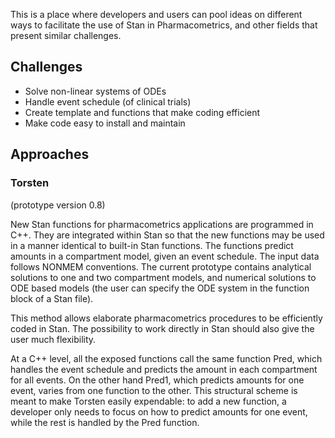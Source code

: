 This is a place where developers and users can pool ideas on different ways to facilitate the use of Stan in Pharmacometrics, and other fields that present similar challenges. 

## Challenges
* Solve non-linear systems of ODEs
* Handle event schedule (of clinical trials)
* Create template and functions that make coding efficient 
* Make code easy to install and maintain 

## Approaches 

### Torsten 
(prototype version 0.8)

New Stan functions for pharmacometrics applications are programmed in C++. They are integrated within Stan so that the new functions may be used in a manner identical to built-in Stan functions. The functions predict amounts in a compartment model, given an event schedule. The input data follows NONMEM conventions. The current prototype contains analytical solutions to one and two compartment models, and numerical solutions to ODE based models (the user can specify the ODE system in the function block of a Stan file). 

This method allows elaborate pharmacometrics procedures to be efficiently coded in Stan. The possibility to work directly in Stan should also give the user much flexibility.  

At a C++ level, all the exposed functions call the same function Pred, which handles the event schedule and predicts the amount in each compartment for all events. On the other hand Pred1, which predicts amounts for one event, varies from one function to the other. This structural scheme is meant to make Torsten easily expendable: to add a new function, a developer only needs to focus on how to predict amounts for one event, while the rest is handled by the Pred function. 

